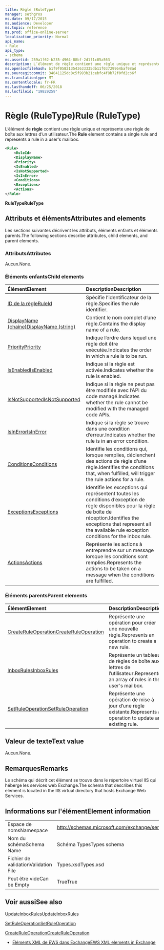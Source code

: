 ```yaml
---
title: Règle (RuleType)
manager: sethgros
ms.date: 09/17/2015
ms.audience: Developer
ms.topic: reference
ms.prod: office-online-server
localization_priority: Normal
api_name:
- Rule
api_type:
- schema
ms.assetid: 259a1f62-b235-4964-88bf-2d1f1c05a563
description: L’élément de règle contient une règle unique et représente une règle de boîte aux lettres d’un utilisateur.
ms.openlocfilehash: b1f9f058213543633335db11f03729964baf98ad
ms.sourcegitcommit: 34041125dc8c5f993b21cebfc4f8b72f0fd2cb6f
ms.translationtype: MT
ms.contentlocale: fr-FR
ms.lasthandoff: 06/25/2018
ms.locfileid: "19829259"
---
```

# <a name="rule-ruletype"></a><span data-ttu-id="9f8ae-103">Règle (RuleType)</span><span class="sxs-lookup"><span data-stu-id="9f8ae-103">Rule (RuleType)</span></span>

<span data-ttu-id="9f8ae-104">L’élément de **règle** contient une règle unique et représente une règle de boîte aux lettres d’un utilisateur.</span><span class="sxs-lookup"><span data-stu-id="9f8ae-104">The **Rule** element contains a single rule and represents a rule in a user's mailbox.</span></span> 
  
```XML
<Rule>
    <RuleId>
    <DisplayName>
    <Priority>
    <IsEnabled>
    <IsNotSupported>
    <IsInError>
    <Conditions>
    <Exceptions>
    <Actions>
</Rule>
```

 <span data-ttu-id="9f8ae-105">**RuleType**</span><span class="sxs-lookup"><span data-stu-id="9f8ae-105">**RuleType**</span></span>
## <a name="attributes-and-elements"></a><span data-ttu-id="9f8ae-106">Attributs et éléments</span><span class="sxs-lookup"><span data-stu-id="9f8ae-106">Attributes and elements</span></span>

<span data-ttu-id="9f8ae-107">Les sections suivantes décrivent les attributs, éléments enfants et éléments parents.</span><span class="sxs-lookup"><span data-stu-id="9f8ae-107">The following sections describe attributes, child elements, and parent elements.</span></span>
  
### <a name="attributes"></a><span data-ttu-id="9f8ae-108">Attributs</span><span class="sxs-lookup"><span data-stu-id="9f8ae-108">Attributes</span></span>

<span data-ttu-id="9f8ae-109">Aucun.</span><span class="sxs-lookup"><span data-stu-id="9f8ae-109">None.</span></span>
  
### <a name="child-elements"></a><span data-ttu-id="9f8ae-110">Éléments enfants</span><span class="sxs-lookup"><span data-stu-id="9f8ae-110">Child elements</span></span>

|<span data-ttu-id="9f8ae-111">**Élément**</span><span class="sxs-lookup"><span data-stu-id="9f8ae-111">**Element**</span></span>|<span data-ttu-id="9f8ae-112">**Description**</span><span class="sxs-lookup"><span data-stu-id="9f8ae-112">**Description**</span></span>|
|:-----|:-----|
|[<span data-ttu-id="9f8ae-113">ID de la règle</span><span class="sxs-lookup"><span data-stu-id="9f8ae-113">RuleId</span></span>](ruleid.md) <br/> |<span data-ttu-id="9f8ae-114">Spécifie l’identificateur de la règle.</span><span class="sxs-lookup"><span data-stu-id="9f8ae-114">Specifies the rule identifier.</span></span>  <br/> |
|[<span data-ttu-id="9f8ae-115">DisplayName (chaîne)</span><span class="sxs-lookup"><span data-stu-id="9f8ae-115">DisplayName (string)</span></span>](displayname-string.md) <br/> |<span data-ttu-id="9f8ae-116">Contient le nom complet d’une règle.</span><span class="sxs-lookup"><span data-stu-id="9f8ae-116">Contains the display name of a rule.</span></span>  <br/> |
|[<span data-ttu-id="9f8ae-117">Priority</span><span class="sxs-lookup"><span data-stu-id="9f8ae-117">Priority</span></span>](priority.md) <br/> |<span data-ttu-id="9f8ae-118">Indique l’ordre dans lequel une règle doit être exécutée.</span><span class="sxs-lookup"><span data-stu-id="9f8ae-118">Indicates the order in which a rule is to be run.</span></span>  <br/> |
|[<span data-ttu-id="9f8ae-119">IsEnabled</span><span class="sxs-lookup"><span data-stu-id="9f8ae-119">IsEnabled</span></span>](isenabled.md) <br/> |<span data-ttu-id="9f8ae-120">Indique si la règle est activée.</span><span class="sxs-lookup"><span data-stu-id="9f8ae-120">Indicates whether the rule is enabled.</span></span>  <br/> |
|[<span data-ttu-id="9f8ae-121">IsNotSupported</span><span class="sxs-lookup"><span data-stu-id="9f8ae-121">IsNotSupported</span></span>](isnotsupported.md) <br/> |<span data-ttu-id="9f8ae-122">Indique si la règle ne peut pas être modifiée avec l’API du code managé.</span><span class="sxs-lookup"><span data-stu-id="9f8ae-122">Indicates whether the rule cannot be modified with the managed code APIs.</span></span>  <br/> |
|[<span data-ttu-id="9f8ae-123">IsInError</span><span class="sxs-lookup"><span data-stu-id="9f8ae-123">IsInError</span></span>](isinerror.md) <br/> |<span data-ttu-id="9f8ae-124">Indique si la règle se trouve dans une condition d’erreur.</span><span class="sxs-lookup"><span data-stu-id="9f8ae-124">Indicates whether the rule is in an error condition.</span></span>  <br/> |
|[<span data-ttu-id="9f8ae-125">Conditions</span><span class="sxs-lookup"><span data-stu-id="9f8ae-125">Conditions</span></span>](conditions.md) <br/> |<span data-ttu-id="9f8ae-126">Identifie les conditions qui, lorsque remplies, déclenchent des actions de règle d’une règle.</span><span class="sxs-lookup"><span data-stu-id="9f8ae-126">Identifies the conditions that, when fulfilled, will trigger the rule actions for a rule.</span></span>  <br/> |
|[<span data-ttu-id="9f8ae-127">Exceptions</span><span class="sxs-lookup"><span data-stu-id="9f8ae-127">Exceptions</span></span>](exceptions.md) <br/> |<span data-ttu-id="9f8ae-128">Identifie les exceptions qui représentent toutes les conditions d’exception de règle disponibles pour la règle de boîte de réception.</span><span class="sxs-lookup"><span data-stu-id="9f8ae-128">Identifies the exceptions that represent all the available rule exception conditions for the inbox rule.</span></span>  <br/> |
|[<span data-ttu-id="9f8ae-129">Actions</span><span class="sxs-lookup"><span data-stu-id="9f8ae-129">Actions</span></span>](actions.md) <br/> |<span data-ttu-id="9f8ae-130">Représente les actions à entreprendre sur un message lorsque les conditions sont remplies.</span><span class="sxs-lookup"><span data-stu-id="9f8ae-130">Represents the actions to be taken on a message when the conditions are fulfilled.</span></span>  <br/> |
   
### <a name="parent-elements"></a><span data-ttu-id="9f8ae-131">Éléments parents</span><span class="sxs-lookup"><span data-stu-id="9f8ae-131">Parent elements</span></span>

|<span data-ttu-id="9f8ae-132">**Élément**</span><span class="sxs-lookup"><span data-stu-id="9f8ae-132">**Element**</span></span>|<span data-ttu-id="9f8ae-133">**Description**</span><span class="sxs-lookup"><span data-stu-id="9f8ae-133">**Description**</span></span>|
|:-----|:-----|
|[<span data-ttu-id="9f8ae-134">CreateRuleOperation</span><span class="sxs-lookup"><span data-stu-id="9f8ae-134">CreateRuleOperation</span></span>](createruleoperation.md) <br/> |<span data-ttu-id="9f8ae-135">Représente une opération pour créer une nouvelle règle.</span><span class="sxs-lookup"><span data-stu-id="9f8ae-135">Represents an operation to create a new rule.</span></span>  <br/> |
|[<span data-ttu-id="9f8ae-136">InboxRules</span><span class="sxs-lookup"><span data-stu-id="9f8ae-136">InboxRules</span></span>](inboxrules.md) <br/> |<span data-ttu-id="9f8ae-137">Représente un tableau de règles de boîte aux lettres de l’utilisateur.</span><span class="sxs-lookup"><span data-stu-id="9f8ae-137">Represents an array of rules in the user's mailbox.</span></span>  <br/> |
|[<span data-ttu-id="9f8ae-138">SetRuleOperation</span><span class="sxs-lookup"><span data-stu-id="9f8ae-138">SetRuleOperation</span></span>](setruleoperation.md) <br/> |<span data-ttu-id="9f8ae-139">Représente une opération de mise à jour d’une règle existante.</span><span class="sxs-lookup"><span data-stu-id="9f8ae-139">Represents an operation to update an existing rule.</span></span>  <br/> |
   
## <a name="text-value"></a><span data-ttu-id="9f8ae-140">Valeur de texte</span><span class="sxs-lookup"><span data-stu-id="9f8ae-140">Text value</span></span>

<span data-ttu-id="9f8ae-141">Aucun.</span><span class="sxs-lookup"><span data-stu-id="9f8ae-141">None.</span></span>
  
## <a name="remarks"></a><span data-ttu-id="9f8ae-142">Remarques</span><span class="sxs-lookup"><span data-stu-id="9f8ae-142">Remarks</span></span>

<span data-ttu-id="9f8ae-143">Le schéma qui décrit cet élément se trouve dans le répertoire virtuel IIS qui héberge les services web Exchange.</span><span class="sxs-lookup"><span data-stu-id="9f8ae-143">The schema that describes this element is located in the IIS virtual directory that hosts Exchange Web Services.</span></span>
  
## <a name="element-information"></a><span data-ttu-id="9f8ae-144">Informations sur l'élément</span><span class="sxs-lookup"><span data-stu-id="9f8ae-144">Element information</span></span>

|||
|:-----|:-----|
|<span data-ttu-id="9f8ae-145">Espace de noms</span><span class="sxs-lookup"><span data-stu-id="9f8ae-145">Namespace</span></span>  <br/> |http://schemas.microsoft.com/exchange/services/2006/types  <br/> |
|<span data-ttu-id="9f8ae-146">Nom du schéma</span><span class="sxs-lookup"><span data-stu-id="9f8ae-146">Schema Name</span></span>  <br/> |<span data-ttu-id="9f8ae-147">Schéma Types</span><span class="sxs-lookup"><span data-stu-id="9f8ae-147">Types schema</span></span>  <br/> |
|<span data-ttu-id="9f8ae-148">Fichier de validation</span><span class="sxs-lookup"><span data-stu-id="9f8ae-148">Validation File</span></span>  <br/> |<span data-ttu-id="9f8ae-149">Types.xsd</span><span class="sxs-lookup"><span data-stu-id="9f8ae-149">Types.xsd</span></span>  <br/> |
|<span data-ttu-id="9f8ae-150">Peut être vide</span><span class="sxs-lookup"><span data-stu-id="9f8ae-150">Can be Empty</span></span>  <br/> |<span data-ttu-id="9f8ae-151">True</span><span class="sxs-lookup"><span data-stu-id="9f8ae-151">True</span></span>  <br/> |
   
## <a name="see-also"></a><span data-ttu-id="9f8ae-152">Voir aussi</span><span class="sxs-lookup"><span data-stu-id="9f8ae-152">See also</span></span>



[<span data-ttu-id="9f8ae-153">UpdateInboxRules</span><span class="sxs-lookup"><span data-stu-id="9f8ae-153">UpdateInboxRules</span></span>](updateinboxrules.md)
  
[<span data-ttu-id="9f8ae-154">SetRuleOperation</span><span class="sxs-lookup"><span data-stu-id="9f8ae-154">SetRuleOperation</span></span>](setruleoperation.md)
  
[<span data-ttu-id="9f8ae-155">CreateRuleOperation</span><span class="sxs-lookup"><span data-stu-id="9f8ae-155">CreateRuleOperation</span></span>](createruleoperation.md)


- [<span data-ttu-id="9f8ae-156">Éléments XML de EWS dans Exchange</span><span class="sxs-lookup"><span data-stu-id="9f8ae-156">EWS XML elements in Exchange</span></span>](ews-xml-elements-in-exchange.md)

